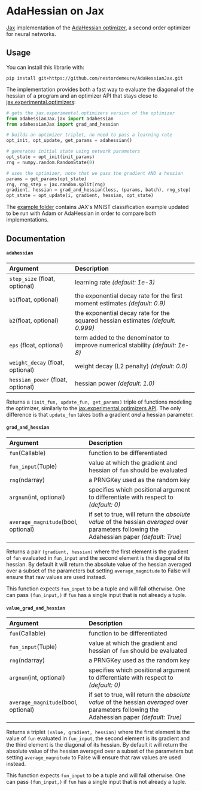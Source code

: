 # AdaHessian on Jax

[Jax](https://github.com/google/jax) implementation of the [AdaHessian optimizer](https://github.com/amirgholami/adahessian), a second order optimizer for neural networks.

## Usage

You can install this librarie with:

```
pip install git+https://github.com/nestordemeure/AdaHessianJax.git
```

The implementation provides both a fast way to evaluate the diagonal of the hessian of a program and an optimizer API that stays close to [jax.experimental.optimizers](https://jax.readthedocs.io/en/latest/jax.experimental.optimizers.html):

```python
# gets the jax.experimental.optimizers version of the optimizer
from adahessianJax.jax import adahessian
from adahessianJax import grad_and_hessian

# builds an optimizer triplet, no need to pass a learning rate
opt_init, opt_update, get_params = adahessian()

# generates initial state using network parameters
opt_state = opt_init(init_params)
rng = numpy.random.RandomState(0)

# uses the optimizer, note that we pass the gradient AND a hessian
params = get_params(opt_state)
rng, rng_step = jax.random.split(rng)
gradient, hessian = grad_and_hessian(loss, (params, batch), rng_step)
opt_state = opt_update(i, gradient, hessian, opt_state)
```

The [example folder](https://github.com/nestordemeure/AdaHessianJax/tree/main/examples) contains JAX's MNIST classification example updated to be run with Adam or AdaHessian in order to compare both implementations.

## Documentation

#### `adahessian`

| **Argument** | **Description** |
| :-------------- | :-------------- |
| `step_size` (float, optional) | learning rate *(default: 1e-3)* |
| `b1`(float, optional) | the exponential decay rate for the first moment estimates *(default: 0.9)* |
| `b2`(float, optional) | the exponential decay rate for the squared hessian estimates *(default: 0.999)* |
| `eps` (float, optional) | term added to the denominator to improve numerical stability *(default: 1e-8)* |
| `weight_decay` (float, optional) | weight decay (L2 penalty) *(default: 0.0)* |
| `hessian_power` (float, optional) | hessian power *(default: 1.0)* |

Returns a `(init_fun, update_fun, get_params)` triple of functions modeling the optimizer, similarly to the [jax.experimental.optimizers API](https://jax.readthedocs.io/en/latest/jax.experimental.optimizers.html).
The only difference is that `update_fun` takes both a gradient *and* a hessian parameter.

#### `grad_and_hessian`

| **Argument** | **Description** |
| :-------------- | :-------------- |
| `fun`(Callable) | function to be differentiated |
| `fun_input`(Tuple) | value at which the gradient and hessian of `fun` should be evaluated |
| `rng`(ndarray) | a PRNGKey used as the random key |
| `argnum`(int, optional) | specifies which positional argument to differentiate with respect to *(default: 0)* |
| `average_magnitude`(bool, optional) | if set to true, will return the *absolute value* of the hessian *averaged* over parameters following the Adahessian paper *(default: True)* |

Returns a pair `(gradient, hessian)` where the first element is the gradient of `fun` evaluated in `fun_input` and the second element is the diagonal of its hessian.
By default it will return the absolute value of the hessian averaged over a subset of the parameters but setting `average_magnitude` to False will ensure that raw values are used instead.

This function expects `fun_input` to be a tuple and will fail otherwise.
One can pass `(fun_input,)` if `fun` has a single input that is not already a tuple.

#### `value_grad_and_hessian`

| **Argument** | **Description** |
| :-------------- | :-------------- |
| `fun`(Callable) | function to be differentiated |
| `fun_input`(Tuple) | value at which the gradient and hessian of `fun` should be evaluated |
| `rng`(ndarray) | a PRNGKey used as the random key |
| `argnum`(int, optional) | specifies which positional argument to differentiate with respect to *(default: 0)* |
| `average_magnitude`(bool, optional) | if set to true, will return the *absolute value* of the hessian *averaged* over parameters following the Adahessian paper *(default: True)* |

Returns a triplet `(value, gradient, hessian)` where the first element is the value of `fun` evaluated in `fun_input`, the second element is its gradient and the third element is the diagonal of its hessian.
By default it will return the absolute value of the hessian averaged over a subset of the parameters but setting `average_magnitude` to False will ensure that raw values are used instead.

This function expects `fun_input` to be a tuple and will fail otherwise.
One can pass `(fun_input,)` if `fun` has a single input that is not already a tuple.
